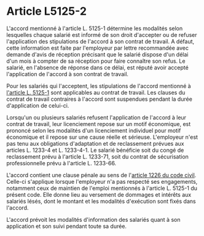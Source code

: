 # Article L5125-2

L'accord mentionné à l'article L. 5125-1 détermine les modalités selon lesquelles chaque salarié est informé de son droit d'accepter ou de refuser l'application des stipulations de l'accord à son contrat de travail. A défaut, cette information est faite par l'employeur par lettre recommandée avec demande d'avis de réception précisant que le salarié dispose d'un délai d'un mois à compter de sa réception pour faire connaître son refus. Le salarié, en l'absence de réponse dans ce délai, est réputé avoir accepté l'application de l'accord à son contrat de travail.

Pour les salariés qui l'acceptent, les stipulations de l'accord mentionné à [l'article L. 5125-1][1] sont applicables au contrat de travail. Les clauses du contrat de travail contraires à l'accord sont suspendues pendant la durée d'application de celui-ci. 

Lorsqu'un ou plusieurs salariés refusent l'application de l'accord à leur contrat de travail, leur licenciement repose sur un motif économique, est prononcé selon les modalités d'un licenciement individuel pour motif économique et il repose sur une cause réelle et sérieuse. L'employeur n'est pas tenu aux obligations d'adaptation et de reclassement prévues aux articles L. 1233-4 et L. 1233-4-1. Le salarié bénéficie soit du congé de reclassement prévu à l'article L. 1233-71, soit du contrat de sécurisation professionnelle prévu à l'article L. 1233-66. 

L'accord contient une clause pénale au sens de l'[article 1226 du code civil][2]. Celle-ci s'applique lorsque l'employeur n'a pas respecté ses engagements, notamment ceux de maintien de l'emploi mentionnés à l'article L. 5125-1 du présent code. Elle donne lieu au versement de dommages et intérêts aux salariés lésés, dont le montant et les modalités d'exécution sont fixés dans l'accord. 

L'accord prévoit les modalités d'information des salariés quant à son application et son suivi pendant toute sa durée.

 [1]: /affichCodeArticle.do?cidTexte=LEGITEXT000006072050&idArticle=LEGIARTI000031013908&dateTexte=&categorieLien=id
 [2]: /affichCodeArticle.do?cidTexte=LEGITEXT000006070721&idArticle=LEGIARTI000006436944&dateTexte=&categorieLien=cid